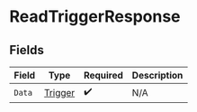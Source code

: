 # ReadTriggerResponse


## Fields

| Field                                     | Type                                      | Required                                  | Description                               |
| ----------------------------------------- | ----------------------------------------- | ----------------------------------------- | ----------------------------------------- |
| `Data`                                    | [Trigger](../../models/shared/trigger.md) | :heavy_check_mark:                        | N/A                                       |